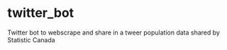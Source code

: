 # twitter_bot
Twitter bot to webscrape and share in a tweer population data shared by Statistic Canada
